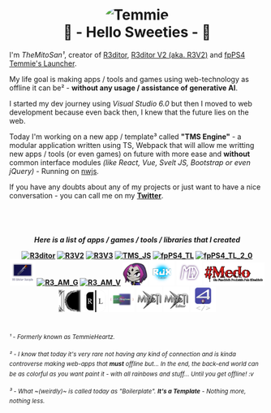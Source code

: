 <h1 align="center">
  <img src="https://avatars.githubusercontent.com/u/32562725?v=4" alt="Temmie" style="border-radius:100%;width:100px;" title="Hi ;)"><br>
  💜 - Hello Sweeties - 💜
</h1>

I'm *TheMitoSan¹*, creator of [R3ditor](https://github.com/themitosan/R3ditor), [R3ditor V2 (aka. R3V2)](https://github.com/themitosan/R3ditor-V2) and [fpPS4 Temmie's Launcher](https://github.com/themitosan/fpPS4-Temmie-s-Launcher).

My life goal is making apps / tools and games using web-technology as offline it can be² - __without any usage / assistance of generative AI__.

I started my dev journey using *Visual Studio 6.0* but then I moved to web development because even back then, I knew that the future lies on the web.

Today I'm working on a new app / template³ called **"TMS Engine"** - a modular application written using TS, Webpack that will allow me writting new apps / tools (or even games) on future with more ease and **without** common interface modules *(like React, Vue, Svelt JS, Bootstrap or even jQuery)* - Running on [nwjs](https://nwjs.io/).

If you have any doubts about any of my projects or just want to have a nice conversation - you can call me on my **[Twitter](https://twitter.com/themitosan)**.

#

<h4 align="center">

<br>

*Here is a list of apps / games / tools / libraries that I created*

<a target="_blank" href="https://github.com/themitosan/R3ditor"><img style="width:50px;" alt="R3ditor" src="https://raw.githubusercontent.com/themitosan/R3ditor/master/App/Img/logo.png"></a>
<a target="_blank" href="https://github.com/themitosan/R3ditor-V2"><img style="width:50px;" alt="R3V2" src="https://github.com/themitosan/R3ditor-V2/blob/main/App/img/logo.png?raw=true"></a>
<a target="_blank" href="https://github.com/themitosan/R3V3-ARCHIVE"><img style="width:50px;" alt="R3V3" src="https://github.com/temmieheartz/R3V3-ARCHIVE/raw/main/App/img/logo.png?raw=true"></a>
<a target="_blank" href="https://github.com/themitosan/TMS.js"><img style="width:50px;" alt="TMS_JS" src="https://raw.githubusercontent.com/themitosan/TMS.js/main/tmsjs.png"></a>
<a target="_blank" href="https://github.com/themitosan/fpPS4-Temmie-s-Launcher"><img style="width:50px;" alt="fpPS4_TL" src="https://github.com/themitosan/fpPS4-Temmie-s-Launcher/blob/main/App/img/logo.png?raw=true"></a>
<a target="_blank" href="https://github.com/themitosan/fpPS4-Temmie-s-Launcher/tree/Rewrite-WIP"><img style="width:50px;" alt="fpPS4_TL_2_0" src="https://github.com/themitosan/fpPS4-Temmie-s-Launcher/blob/Rewrite-WIP/App/img/icon.png?raw=true"></a>
<a target="_blank" href="https://github.com/themitosan/r3-water-sample-puzzle"><img style="width:50px;" alt="R3_WS_P" src="https://github.com/themitosan/r3-water-sample-puzzle/raw/main/App/img/icon.png?raw=true"></a>
<a target="_blank" href="https://github.com/themitosan/R3-Auto-Map-Gen"><img style="width:50px;" alt="R3_AM_G" src="https://github.com/themitosan/R3-Auto-Map-Gen/raw/main/App/img/icon.png?raw=true"></a>
<a target="_blank" href="https://themitosan.github.io/R3AMV"><img style="width:50px;" alt="R3_AM_V" src="https://themitosan.github.io/R3AMV/img/icon.png"></a>
<a target="_blank" href="https://github.com/themitosan/TemmieDeck"><img style="width:50px;" alt="TemmieDeck" src="https://github.com/themitosan/TemmieDeck/blob/main/App/img/icon.png?raw=true"></a>
<a target="_blank" href="https://github.com/themitosan/RJX_Toolset"><img style="width:50px;" alt="RJX_Toolset" src="https://raw.githubusercontent.com/themitosan/RJX_Toolset/master/App/img/logo.png"></a>
<a target="_blank" href="https://github.com/themitosan/MythDeck"><img style="width:50px;" alt="MythDeck" src="https://github.com/themitosan/MythDeck/raw/master/App/img/logo.png"></a>
<img style="width:120px;cursor:not-allowed;" alt="Medo" src="img/Medo.png">
<img style="width:44px;cursor:not-allowed;" alt="comandi" src="img/comandi.png">
<img style="width:50px;cursor:not-allowed;" alt="RLauncherJS" src="img/RLauncher.png">
<img style="width:50px;cursor:not-allowed;" alt="TMS Engine" src="img/TMS_Engine.png">
<img style="width:50px;cursor:not-allowed;" alt="MythEngine" src="img/MythEngine.png">
<img style="width:50px;cursor:not-allowed;" alt="MythEngine_Editor" src="img/MythEngine_Editor.png">
<img style="width:50px;cursor:not-allowed;" alt="fpPS4_TL_2_0_Editor" src="img/fpPS4_TL_2_0_Editor.png">

</h4>

#
*<sup>¹ - Formerly known as TemmieHeartz.</sup>*

*<sup>² - I know that today it's very rare not having any kind of connection and is kinda controverse making web-apps that **must** offline but... In the end, the back-end world can be as colorful as you want paint it - with all rainbows and stuff... Until you get offline! :v</sup>*

*<sup>³ - What ~(weirdly)~ is called today as "Boilerplate". **It's a Template** - Nothing more, nothing less.</sup>*
